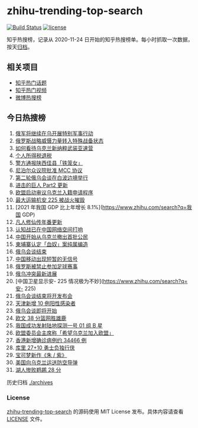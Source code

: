 # zhihu-trending-top-search

[![Build Status](https://github.com/justjavac/zhihu-trending-top-search/workflows/ci/badge.svg?branch=main)](https://github.com/justjavac/zhihu-trending-top-search/actions)
[![license](https://img.shields.io/github/license/justjavac/zhihu-trending-top-search)](https://github.com/justjavac/zhihu-trending-top-search/blob/main/LICENSE)

知乎热搜榜，记录从 2020-11-24 日开始的知乎热搜榜单。每小时抓取一次数据，按天[归档](./archives)。

## 相关项目

- [知乎热门话题](https://github.com/justjavac/zhihu-trending-hot-questions)
- [知乎热门视频](https://github.com/justjavac/zhihu-trending-hot-video)
- [微博热搜榜](https://github.com/justjavac/weibo-trending-hot-search)

## 今日热搜榜

<!-- BEGIN -->
<!-- 最后更新时间 Tue Mar 01 2022 23:12:34 GMT+0800 (China Standard Time) -->

1. [俄军将继续在乌开展特别军事行动](https://www.zhihu.com/search?q=俄罗斯乌克兰)
1. [俄罗斯战略威慑力量转入特殊战备状态](https://www.zhihu.com/search?q=俄罗斯乌克兰)
1. [如何看待乌克兰新纳粹武装亚速营](https://www.zhihu.com/search?q=亚速营)
1. [个人所得税退税](https://www.zhihu.com/search?q=个人所得税)
1. [警方通报陕西佳县「铁笼女」](https://www.zhihu.com/search?q=铁笼女)
1. [尼泊尔众议院批准 MCC 协议](https://www.zhihu.com/search?q=尼泊尔)
1. [第二轮俄乌会谈在白波边境举行](https://www.zhihu.com/search?q=俄乌谈判)
1. [进击的巨人 Part2 更新](https://www.zhihu.com/search?q=进击的巨人)
1. [欧盟启动审议乌克兰入籍申请程序](https://www.zhihu.com/search?q=乌克兰欧盟)
1. [最大运输机安 225 被战火摧毁](https://www.zhihu.com/search?q=安225)
1. [2021 年我国 GDP 比上年增长 8.1%](https://www.zhihu.com/search?q=我国 GDP)
1. [凡人修仙传年番更新](https://www.zhihu.com/search?q=凡人修仙传)
1. [认知战已在中国网络空间打响](https://www.zhihu.com/search?q=认知战)
1. [中国开始从乌克兰撤出首批公民](https://www.zhihu.com/search?q=撤侨)
1. [柬埔寨认定「血奴」案纯属编造](https://www.zhihu.com/search?q=柬埔寨血奴)
1. [俄乌会谈结束](https://www.zhihu.com/search?q=俄罗斯乌克兰)
1. [中国移动出现短暂的无信号](https://www.zhihu.com/search?q=中国移动没信号)
1. [俄罗斯被禁止参加足球赛事](https://www.zhihu.com/search?q=俄罗斯足球)
1. [俄乌冲突最新进展](https://www.zhihu.com/search?q=俄乌冲突)
1. [中国卫星显示安- 225 情况极为不妙](https://www.zhihu.com/search?q=安- 225)
1. [俄乌会谈结束将开发布会](https://www.zhihu.com/search?q=俄罗斯乌克兰)
1. [天津新增 10 例阳性感染者](https://www.zhihu.com/search?q=天津疫情)
1. [俄乌会谈即将开始](https://www.zhihu.com/search?q=俄罗斯乌克兰)
1. [欧文 38 分篮网胜雄鹿](https://www.zhihu.com/search?q=篮网)
1. [我国成功发射陆地探测一号 01 组 B 星](https://www.zhihu.com/search?q=陆地探测一号)
1. [欧盟委员会主席称「希望乌克兰加入欧盟」](https://www.zhihu.com/search?q=乌克兰欧盟)
1. [香港新增确诊病例约 34466 例](https://www.zhihu.com/search?q=香港疫情)
1. [库里 27+10 勇士负独行侠](https://www.zhihu.com/search?q=勇士)
1. [宝可梦新作《朱 / 紫》](https://www.zhihu.com/search?q=宝可梦)
1. [美国向乌克兰运送防空导弹](https://www.zhihu.com/search?q=美国向乌克兰运送导弹)
1. [湖人惨败鹈鹕 28 分](https://www.zhihu.com/search?q=湖人)

<!-- END -->

历史归档 [./archives](./archives)

### License

[zhihu-trending-top-search](https://github.com/justjavac/zhihu-trending-top-search)
的源码使用 MIT License 发布。具体内容请查看 [LICENSE](./LICENSE) 文件。
